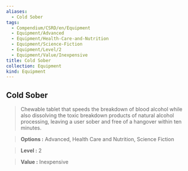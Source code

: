 ```yaml
---
aliases:
  - Cold Sober
tags:
  - Compendium/CSRD/en/Equipment
  - Equipment/Advanced
  - Equipment/Health-Care-and-Nutrition
  - Equipment/Science-Fiction
  - Equipment/Level/2
  - Equipment/Value/Inexpensive
title: Cold Sober
collection: Equipment
kind: Equipment
---
```

## Cold Sober    
    
>Chewable tablet that speeds the breakdown of blood alcohol while also dissolving the toxic breakdown products of natural alcohol processing, leaving a user sober and free of a hangover within ten minutes.    
> **Options :** Advanced, Health Care and Nutrition, Science Fiction    
> **Level :** 2    
> **Value :** Inexpensive